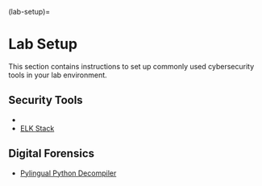 (lab-setup)=
# Lab Setup

This section contains instructions to set up commonly used cybersecurity tools in your lab environment.

## Security Tools

* [](openvas-labsetup)
* [ELK Stack]()

## Digital Forensics

* [Pylingual Python Decompiler]()